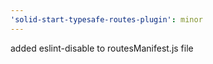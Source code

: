 ```yaml
---
'solid-start-typesafe-routes-plugin': minor
---
```


added eslint-disable to routesManifest.js file
